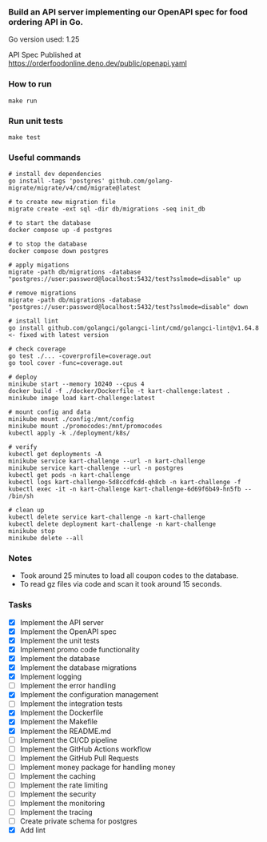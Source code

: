 
### Build an API server implementing our OpenAPI spec for food ordering API in Go.

Go version used: 1.25

API Spec Published at https://orderfoodonline.deno.dev/public/openapi.yaml

### How to run

```
make run
```

### Run unit tests

```
make test
```

### Useful commands

```
# install dev dependencies
go install -tags 'postgres' github.com/golang-migrate/migrate/v4/cmd/migrate@latest

# to create new migration file
migrate create -ext sql -dir db/migrations -seq init_db

# to start the database
docker compose up -d postgres

# to stop the database
docker compose down postgres 

# apply migations
migrate -path db/migrations -database "postgres://user:password@localhost:5432/test?sslmode=disable" up

# remove migrations
migrate -path db/migrations -database "postgres://user:password@localhost:5432/test?sslmode=disable" down

# install lint
go install github.com/golangci/golangci-lint/cmd/golangci-lint@v1.64.8 <- fixed with latest version

# check coverage
go test ./... -coverprofile=coverage.out
go tool cover -func=coverage.out

# deploy
minikube start --memory 10240 --cpus 4
docker build -f ./docker/Dockerfile -t kart-challenge:latest .
minikube image load kart-challenge:latest

# mount config and data
minikube mount ./config:/mnt/config
minikube mount ./promocodes:/mnt/promocodes
kubectl apply -k ./deployment/k8s/

# verify
kubectl get deployments -A
minikube service kart-challenge --url -n kart-challenge
minikube service kart-challenge --url -n postgres
kubectl get pods -n kart-challenge
kubectl logs kart-challenge-5d8ccdfcdd-qh8cb -n kart-challenge -f
kubectl exec -it -n kart-challenge kart-challenge-6d69f6b49-hn5fb -- /bin/sh

# clean up
kubectl delete service kart-challenge -n kart-challenge
kubectl delete deployment kart-challenge -n kart-challenge
minikube stop
minikube delete --all
```

### Notes
- Took around 25 minutes to load all coupon codes to the database.
- To read gz files via code and scan it took around 15 seconds.

### Tasks
- [x] Implement the API server
- [x] Implement the OpenAPI spec
- [x] Implement the unit tests
- [x] Implement promo code functionality
- [x] Implement the database
- [x] Implement the database migrations
- [x] Implement logging
- [ ] Implement the error handling
- [x] Implement the configuration management
- [ ] Implement the integration tests
- [x] Implement the Dockerfile
- [x] Implement the Makefile
- [x] Implement the README.md
- [ ] Implement the CI/CD pipeline
- [ ] Implement the GitHub Actions workflow
- [ ] Implement the GitHub Pull Requests
- [ ] Implement money package for handling money
- [ ] Implement the caching
- [ ] Implement the rate limiting
- [ ] Implement the security
- [ ] Implement the monitoring
- [ ] Implement the tracing
- [ ] Create private schema for postgres
- [x] Add lint